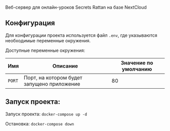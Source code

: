Веб-сервер для онлайн-уроков Secrets Rattan на базе NextCloud 

## Конфигурация

Для конфигурации проекта используется файл `.env`, 
где указываются необходимые переменные окружения.

Доступные переменные окружения:

Имя         | Описание    | Значение по умолчанию
------------|-------------|-----------------------
`PORT`      | Порт, на котором будет запущено приложение | 80



## Запуск проекта:

Запуск проекта: `docker-compose up -d`

Остановка: `docker-compose down`

